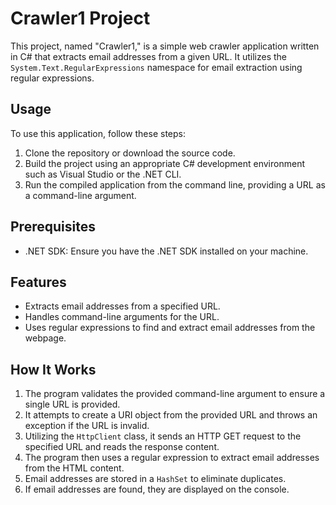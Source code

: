 # Crawler1 Project

This project, named "Crawler1," is a simple web crawler application written in C# that extracts email addresses from a given URL. It utilizes the `System.Text.RegularExpressions` namespace for email extraction using regular expressions.

## Usage

To use this application, follow these steps:

1. Clone the repository or download the source code.
2. Build the project using an appropriate C# development environment such as Visual Studio or the .NET CLI.
3. Run the compiled application from the command line, providing a URL as a command-line argument.

## Prerequisites

- .NET SDK: Ensure you have the .NET SDK installed on your machine.

## Features

- Extracts email addresses from a specified URL.
- Handles command-line arguments for the URL.
- Uses regular expressions to find and extract email addresses from the webpage.

## How It Works

1. The program validates the provided command-line argument to ensure a single URL is provided.
2. It attempts to create a URI object from the provided URL and throws an exception if the URL is invalid.
3. Utilizing the `HttpClient` class, it sends an HTTP GET request to the specified URL and reads the response content.
4. The program then uses a regular expression to extract email addresses from the HTML content.
5. Email addresses are stored in a `HashSet` to eliminate duplicates.
6. If email addresses are found, they are displayed on the console.
